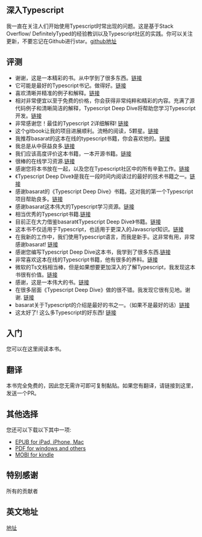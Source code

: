 ## 深入Typescript

我一直在关注人们开始使用Typescript时常出现的问题。这是基于Stack Overflow/ DefinitelyTyped的经验教训以及Typescript社区的实践。你可以关注更新，不要忘记在Github进行star。[github地址](https://github.com/basarat/typescript-book)

## 评测

- 谢谢，这是一本精彩的书。从中学到了很多东西。[链接](https://www.gitbook.com/book/basarat/typescript/discussions/21#comment-1468279131934)
- 它可能是最好的Typescript书记。做得好。[链接](https://twitter.com/thelondonjs/status/756419561570852864)
- 喜欢清晰并精准的例子和解释。[链接](https://twitter.com/joe_mighty/status/758290957280346112)
- 相对非常便宜以至于免费的价格，你会获得非常纯粹和精彩的内容。充满了源代码例子和清晰简洁的解释，Typescript Deep Dive将帮助您学习Typescript开发。[链接](https://www.nativescript.org/blog/details/free-book-typescript-deep-dive)
- 非常感谢您！最佳的Typescript 2详细解释! [链接](https://www.gitbook.com/book/basarat/typescript/discussions/38)
- 这个gitbook让我的项目进展顺利。流畅的阅读，5颗星。[链接](https://twitter.com/thebabellion/status/779888195559235584)
- 我推荐basarat的这本在线的typescript书籍，你会喜欢他的。[链接](https://twitter.com/markpieszak/status/788099306590969860)
- 我总是从中获益良多.[链接](https://twitter.com/Brocco/status/789887640656945152)
- 我们应该高度评价这本<Typescript Deep Dive>书籍，一本开源书籍。[链接](https://www.siliconrepublic.com/enterprise/typescript-programming-javascript)
- 很棒的在线学习资源.[链接](https://twitter.com/rdfuhr/status/790193307708076035)
- 感谢您将本书放在一起，以及您在Typescript社区中的所有辛勤工作。[链接](https://github.com/basarat/typescript-book/pull/183#issuecomment-257799713)
- 《Typescript Deep Dive》是我在一段时间内阅读过的最好的技术书籍之一。[链接](https://twitter.com/borekb/status/794287092272599040)
- 感谢basarat的《Typescript Deep Dive》书籍。这对我的第一个Typescript项目帮助良多。[链接](https://twitter.com/betolinck/status/797901548562960384)
- 感谢basarat这本伟大的Typescript学习资源。[链接](https://twitter.com/markuse1501/status/799116176815230976)
- 相当优秀的Typescript书籍.[链接](https://twitter.com/deeinlove/status/813245965507260417)
- 目前正在大力借鉴basarat《Typescript Deep Dive》书籍。[链接](https://twitter.com/sitapati/status/814379404956532737)
- 这本书不仅适用于Typescript，也适用于更深入的Javascript知识。[链接](https://www.gitbook.com/book/basarat/typescript/discussions/59)
- 在我新的工作中，我们使用Typescript语言，而我是新手。这非常有用，非常感谢basarat! [链接](https://twitter.com/netchkin/status/855339390566096896)
- 感谢您编写Typescript Deep Dive这本书，我学到了很多东西.[链接](https://twitter.com/buctwbzs/status/857198618704355328?refsrc=email&s=11)
- 非常喜欢这本在线的Typescript书籍，他有很多的养料。[链接](https://twitter.com/ericliprandi/status/857608837309677568)
- 微软的Ts文档相当棒，但是如果想要更加深入的了解Typescript，我发现这本书很有价值。[链接](https://twitter.com/caludio/status/876729910550831104)
- 感谢，这是一本伟大的书。[链接](https://twitter.com/jjwonmin/status/885666375548547073)
- 在很多层面《Typescript Deep Dive》做的很不错。我发现它很有见地。谢谢. [链接](https://twitter.com/orenmizr/status/891083492787970053)
- basarat关于Typescript的介绍是最好的书之一。（如果不是最好的话）[链接](https://twitter.com/stevealee/status/953953255968698368)
- 这太好了! 这么多Typescript的好东西! [链接](https://twitter.com/pauliescanlon/status/989898852474998784)

## 入门
您可以在这里阅读本书。

## 翻译
本书完全免费的，因此您无需许可即可复制黏贴。如果您有翻译，请链接到这里，发送一个PR。

## 其他选择
您还可以下载以下其中一项:

- [EPUB for iPad, iPhone, Mac](https://www.gitbook.com/download/epub/book/basarat/typescript)
- [PDF for windows and others](https://www.gitbook.com/download/pdf/book/basarat/typescript)
- [MOBI for kindle](https://www.gitbook.com/download/mobi/book/basarat/typescript)

## 特别感谢
所有的贡献者

## 英文地址
[地址](http://basarat.gitbooks.io/typescript/)
